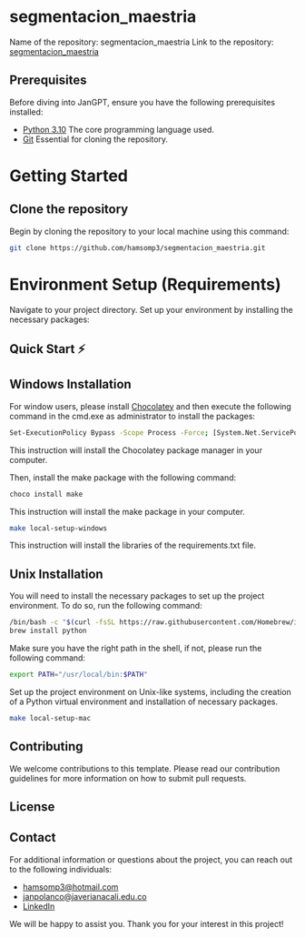 # segmentacion_maestria


Name of the repository: segmentacion_maestria
Link to the repository: [segmentacion_maestria](https://github.com/hamsomp3/segmentacion_maestria)

## Prerequisites

Before diving into JanGPT, ensure you have the following prerequisites installed:

- [Python 3.10](https://www.python.org/downloads/release/python-3100/) The core programming language used.
- [Git](https://git-scm.com/downloads) Essential for cloning the repository.

# Getting Started

## Clone the repository

Begin by cloning the repository to your local machine using this command:

```sh
git clone https://github.com/hamsomp3/segmentacion_maestria.git
```

# Environment Setup (Requirements)

Navigate to your project directory. Set up your environment by installing the necessary packages:

## Quick Start ⚡

## Windows Installation

For window users, please install [Chocolatey](https://chocolatey.org/install) and then execute the following command in the cmd.exe as administrator to install the packages:

```sh
Set-ExecutionPolicy Bypass -Scope Process -Force; [System.Net.ServicePointManager]::SecurityProtocol = [System.Net.ServicePointManager]::SecurityProtocol -bor 3072; iex ((New-Object System.Net.WebClient).DownloadString('https://community.chocolatey.org/install.ps1'))
```
This instruction will install the Chocolatey package manager in your computer.

Then, install the make package with the following command:

```sh
choco install make
```

This instruction will install the make package in your computer.


```sh
make local-setup-windows
```

This instruction will install the libraries of the requirements.txt file.



## Unix Installation

You will need to install the necessary packages to set up the project environment. To do so, run the following command:

```sh
/bin/bash -c "$(curl -fsSL https://raw.githubusercontent.com/Homebrew/install/HEAD/install.sh)"
brew install python
```

Make sure you have the right path in the shell, if not, please run the following command:

```sh
export PATH="/usr/local/bin:$PATH"
```

Set up the project environment on Unix-like systems, including the creation of a Python virtual environment and installation of necessary packages.

```sh
make local-setup-mac
```

## Contributing
We welcome contributions to this template. Please read our contribution guidelines for more information on how to submit pull requests.

## License

## Contact

For additional information or questions about the project, you can reach out to the following individuals:

- hamsomp3@hotmail.com
- janpolanco@javerianacali.edu.co
- [LinkedIn](https://www.linkedin.com/in/jan-polanco-velasco/)

We will be happy to assist you. Thank you for your interest in this project!
